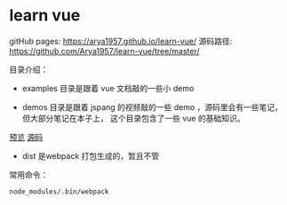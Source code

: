 # learn vue

gitHub pages:
https://arya1957.github.io/learn-vue/ 
源码路径:
https://github.com/Arya1957/learn-vue/tree/master/

目录介绍： 
- examples 目录是跟着 vue 文档敲的一些小 demo  <br>

- demos 目录是跟着 jspang 的视频敲的一些 demo ，源码里会有一些笔记，但大部分笔记在本子上，
这个目录包含了一些 vue 的基础知识。 

[预览](https://arya1957.github.io/learn-vue/demos/) 
[源码](https://github.com/Arya1957/learn-vue/tree/master/demos/primary) <br>
- dist 是webpack 打包生成的，暂且不管

常用命令：

`node_modules/.bin/webpack`

